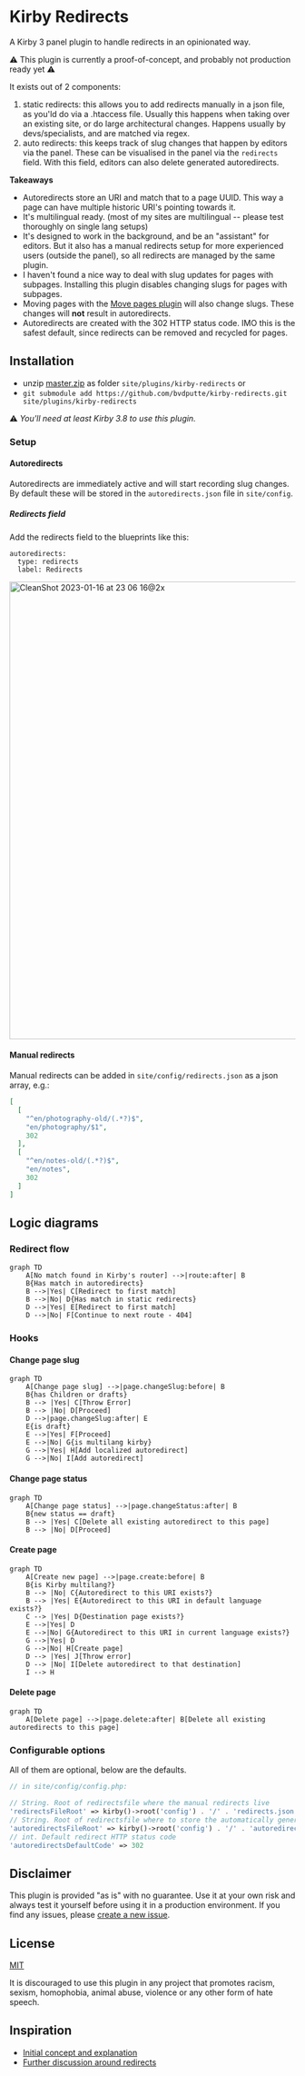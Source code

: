# Kirby Redirects

A Kirby 3 panel plugin to handle redirects in an opinionated way.

⚠️ This plugin is currently a proof-of-concept, and probably not production ready yet ⚠️

It exists out of 2 components:
1. static redirects: this allows you to add redirects manually in a json file, as you'ld do via a .htaccess file. Usually this happens when taking over an existing site, or do large architectural changes. Happens usually by devs/specialists, and are matched via regex.
2. auto redirects: this keeps track of slug changes that happen by editors via the panel. These can be visualised in the panel via the `redirects` field. With this field, editors can also delete generated autoredirects.

**Takeaways**

- Autoredirects store an URI and match that to a page UUID. This way a page can have multiple historic URI's pointing towards it.
- It's multilingual ready. (most of my sites are multilingual -- please test thoroughly on single lang setups)
- It's designed to work in the background, and be an "assistant" for editors. But it also has a manual redirects setup for more experienced users (outside the panel), so all redirects are managed by the same plugin.
- I haven't found a nice way to deal with slug updates for pages with subpages. Installing this plugin disables changing slugs for pages with subpages.
- Moving pages with the [Move pages plugin](https://getkirby.com/plugins/owebstudio/move-pages) will also change slugs. These changes will **not** result in autoredirects.
- Autoredirects are created with the 302 HTTP status code. IMO this is the safest default, since redirects can be removed and recycled for pages.

## Installation

- unzip [master.zip](https://github.com/bvdputte/kirby-redirects/archive/master.zip) as folder `site/plugins/kirby-redirects` or
- `git submodule add https://github.com/bvdputte/kirby-redirects.git site/plugins/kirby-redirects`

⚠️ _You'll need at least Kirby 3.8 to use this plugin._

### Setup

#### Autoredirects

Autoredirects are immediately active and will start recording slug changes. By default these will be stored in the `autoredirects.json` file in `site/config`.

##### Redirects field

Add the redirects field to the blueprints like this:

```
autoredirects:
  type: redirects
  label: Redirects
```

<img width="806" alt="CleanShot 2023-01-16 at 23 06 16@2x" src="https://user-images.githubusercontent.com/490505/212772501-1711ee0c-2f17-4b91-97f7-f19ea11c2516.png">

#### Manual redirects

Manual redirects can be added in `site/config/redirects.json` as a json array, e.g.:

```json
[
  [
    "^en/photography-old/(.*?)$",
    "en/photography/$1",
    302
  ],
  [
    "^en/notes-old/(.*?)$",
    "en/notes",
    302
  ]
]
```

## Logic diagrams

### Redirect flow

```mermaid
graph TD
    A[No match found in Kirby's router] -->|route:after| B
    B{Has match in autoredirects}
    B -->|Yes| C[Redirect to first match]
    B -->|No| D{Has match in static redirects}
    D -->|Yes| E[Redirect to first match]
    D -->|No| F[Continue to next route - 404]
```

### Hooks

#### Change page slug

```mermaid
graph TD
    A[Change page slug] -->|page.changeSlug:before| B
    B{has Children or drafts}
    B --> |Yes| C[Throw Error]
    B --> |No| D[Proceed]
    D -->|page.changeSlug:after| E
    E{is draft}
    E -->|Yes| F[Proceed]
    E -->|No| G{is multilang kirby}
    G -->|Yes| H[Add localized autoredirect]
    G -->|No| I[Add autoredirect]
```

#### Change page status

```mermaid
graph TD
    A[Change page status] -->|page.changeStatus:after| B
    B{new status == draft}
    B --> |Yes| C[Delete all existing autoredirect to this page]
    B --> |No| D[Proceed]
```

#### Create page

```mermaid
graph TD
    A[Create new page] -->|page.create:before| B
    B{is Kirby multilang?}
    B --> |No| C{Autoredirect to this URI exists?}
    B --> |Yes| E{Autoredirect to this URI in default language exists?}
    C --> |Yes| D{Destination page exists?}
    E -->|Yes| D
    E -->|No| G{Autoredirect to this URI in current language exists?}
    G -->|Yes| D
    G -->|No| H[Create page]
    D --> |Yes| J[Throw error]
    D --> |No| I[Delete autoredirect to that destination]
    I --> H
```

#### Delete page

```mermaid
graph TD
    A[Delete page] -->|page.delete:after| B[Delete all existing autoredirects to this page]
```

### Configurable options

All of them are optional, below are the defaults.

```php
// in site/config/config.php:

// String. Root of redirectsfile where the manual redirects live
'redirectsFileRoot' => kirby()->root('config') . '/' . 'redirects.json',
// String. Root of redirectsfile where to store the automatically generated redirects
'autoredirectsFileRoot' => kirby()->root('config') . '/' . 'autoredirects.json',
// int. Default redirect HTTP status code
'autoredirectsDefaultCode' => 302
```


## Disclaimer

This plugin is provided "as is" with no guarantee. Use it at your own risk and always test it yourself before using it in a production environment. If you find any issues, please [create a new issue](https://github.com/bvdputte/kirby-redirects/issues/new).

## License

[MIT](https://opensource.org/licenses/MIT)

It is discouraged to use this plugin in any project that promotes racism, sexism, homophobia, animal abuse, violence or any other form of hate speech.

## Inspiration

- [Initial concept and explanation](https://forum.getkirby.com/t/a-minimalist-redirect-solution-that-intercepts-404-errors/24007)
- [Further discussion around redirects](https://github.com/distantnative/retour-for-kirby/issues/169)
